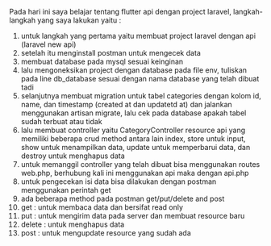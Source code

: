 Pada hari ini saya belajar tentang flutter api dengan project laravel, langkah-langkah yang saya lakukan yaitu :

1. untuk langkah yang pertama yaitu membuat project laravel dengan api (laravel new api)
2. setelah itu menginstall postman untuk mengecek data 
3. membuat database pada mysql sesuai keinginan
4. lalu mengoneksikan project dengan database pada file env, tuliskan pada line db_database sesuai dengan nama database yang telah dibuat tadi
4. selanjutnya membuat migration untuk tabel categories dengan kolom id, name, dan timestamp (created at dan updatetd at) dan jalankan menggunakan artisan migrate, lalu cek pada database apakah tabel sudah terbuat atau tidak
5. lalu membuat controller yaitu CategoryController resource api yang memiliki beberapa crud method antara lain index, store untuk input, show untuk menampilkan data, update untuk memperbarui data, dan destroy untuk menghapus data
6. untuk memanggil controller yang telah dibuat bisa menggunakan routes web.php, berhubung kali ini menggunakan api maka dengan api.php 
7. untuk pengecekan isi data bisa dilakukan dengan postman menggunakan perintah get 
8. ada beberapa method pada postman get/put/delete and post
9. get : untuk membaca data dan bersifat read only
10. put : untuk mengirim data pada server dan membuat resource baru
11. delete : untuk menghapus data
12. post : untuk mengupdate resource yang sudah ada
